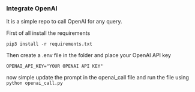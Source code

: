 ### Integrate OpenAI 
It is a simple repo to call OpenAI for any query.

First of all install the requirements
```
pip3 install -r requirements.txt
```

Then create a .env file in the folder and place your OpenAI API key 
```
OPENAI_API_KEY="YOUR OPENAI API KEY"
```

now simple update the prompt in the openai_call file and run the file using  `python openai_call.py`